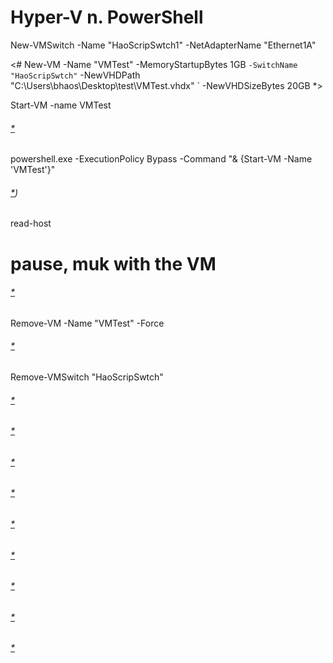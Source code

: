 # Hyper-V n. PowerShell

New-VMSwitch -Name "HaoScripSwtch1" -NetAdapterName "Ethernet1A"

<#
New-VM -Name "VMTest" -MemoryStartupBytes 1GB `
-SwitchName "HaoScripSwtch" `
-NewVHDPath "C:\Users\bhaos\Desktop\test\VMTest.vhdx" `
-NewVHDSizeBytes 20GB
*>

Start-VM -name VMTest

###### [*](https://www.red-gate.com/simple-talk/sysadmin/powershell/hyper-v-powershell-basics/)


powershell.exe -ExecutionPolicy Bypass -Command "& {Start-VM -Name 'VMTest'}"
###### [*](https://serverfault.com/questions/864676/full-non-interactive-start-connect-to-vm-from-powershell))





read-host
# pause, muk with the VM
###### [*](https://hinchley.net/articles/update-an-iso-using-powershell/)




Remove-VM -Name "VMTest" -Force
###### [*](https://docs.microsoft.com/en-us/powershell/module/hyper-v/remove-vm?view=win10-ps)

Remove-VMSwitch "HaoScripSwtch"
###### [*](https://docs.microsoft.com/en-us/powershell/module/hyper-v/remove-vmswitch?view=win10-ps)



###### [*]()
###### [*]()
###### [*]()
###### [*]()
###### [*]()
###### [*]()
###### [*]()
###### [*]()
